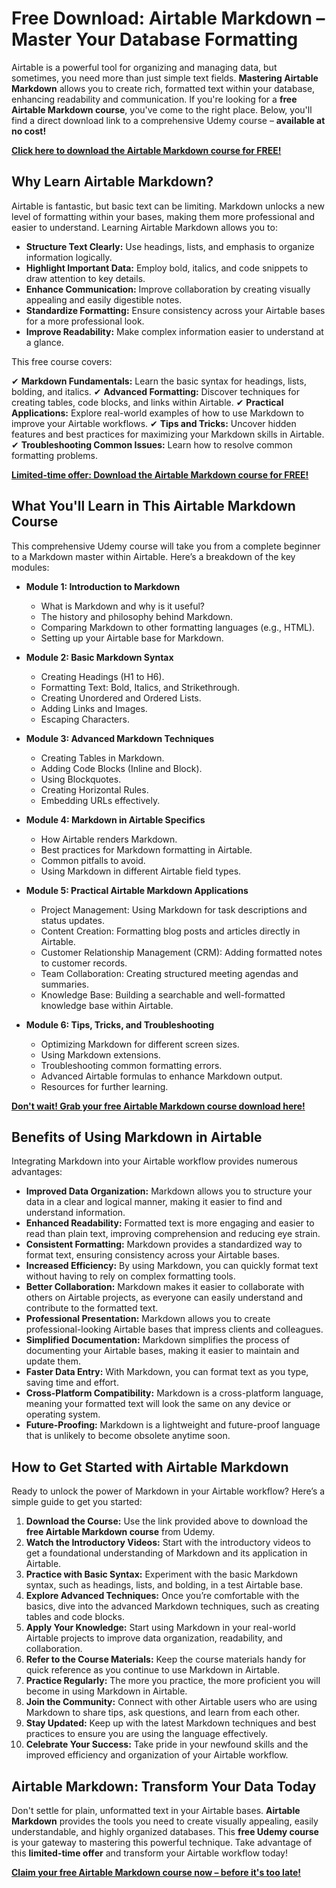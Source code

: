 # Free Download: Airtable Markdown – Master Your Database Formatting

Airtable is a powerful tool for organizing and managing data, but sometimes, you need more than just simple text fields. **Mastering Airtable Markdown** allows you to create rich, formatted text within your database, enhancing readability and communication. If you're looking for a **free Airtable Markdown course**, you've come to the right place. Below, you'll find a direct download link to a comprehensive Udemy course – **available at no cost!**

[**Click here to download the Airtable Markdown course for FREE!**](https://udemywork.com/airtable-markdown)

## Why Learn Airtable Markdown?

Airtable is fantastic, but basic text can be limiting. Markdown unlocks a new level of formatting within your bases, making them more professional and easier to understand. Learning Airtable Markdown allows you to:

*   **Structure Text Clearly:** Use headings, lists, and emphasis to organize information logically.
*   **Highlight Important Data:** Employ bold, italics, and code snippets to draw attention to key details.
*   **Enhance Communication:** Improve collaboration by creating visually appealing and easily digestible notes.
*   **Standardize Formatting:** Ensure consistency across your Airtable bases for a more professional look.
*   **Improve Readability:** Make complex information easier to understand at a glance.

This free course covers:

✔ **Markdown Fundamentals:** Learn the basic syntax for headings, lists, bolding, and italics.
✔ **Advanced Formatting:** Discover techniques for creating tables, code blocks, and links within Airtable.
✔ **Practical Applications:** Explore real-world examples of how to use Markdown to improve your Airtable workflows.
✔ **Tips and Tricks:** Uncover hidden features and best practices for maximizing your Markdown skills in Airtable.
✔ **Troubleshooting Common Issues:** Learn how to resolve common formatting problems.

[**Limited-time offer: Download the Airtable Markdown course for FREE!**](https://udemywork.com/airtable-markdown)

## What You'll Learn in This Airtable Markdown Course

This comprehensive Udemy course will take you from a complete beginner to a Markdown master within Airtable. Here’s a breakdown of the key modules:

*   **Module 1: Introduction to Markdown**

    *   What is Markdown and why is it useful?
    *   The history and philosophy behind Markdown.
    *   Comparing Markdown to other formatting languages (e.g., HTML).
    *   Setting up your Airtable base for Markdown.
*   **Module 2: Basic Markdown Syntax**

    *   Creating Headings (H1 to H6).
    *   Formatting Text: Bold, Italics, and Strikethrough.
    *   Creating Unordered and Ordered Lists.
    *   Adding Links and Images.
    *   Escaping Characters.
*   **Module 3: Advanced Markdown Techniques**

    *   Creating Tables in Markdown.
    *   Adding Code Blocks (Inline and Block).
    *   Using Blockquotes.
    *   Creating Horizontal Rules.
    *   Embedding URLs effectively.
*   **Module 4: Markdown in Airtable Specifics**

    *   How Airtable renders Markdown.
    *   Best practices for Markdown formatting in Airtable.
    *   Common pitfalls to avoid.
    *   Using Markdown in different Airtable field types.
*   **Module 5: Practical Airtable Markdown Applications**

    *   Project Management: Using Markdown for task descriptions and status updates.
    *   Content Creation: Formatting blog posts and articles directly in Airtable.
    *   Customer Relationship Management (CRM): Adding formatted notes to customer records.
    *   Team Collaboration: Creating structured meeting agendas and summaries.
    *   Knowledge Base: Building a searchable and well-formatted knowledge base within Airtable.
*   **Module 6: Tips, Tricks, and Troubleshooting**

    *   Optimizing Markdown for different screen sizes.
    *   Using Markdown extensions.
    *   Troubleshooting common formatting errors.
    *   Advanced Airtable formulas to enhance Markdown output.
    *   Resources for further learning.

[**Don't wait! Grab your free Airtable Markdown course download here!**](https://udemywork.com/airtable-markdown)

## Benefits of Using Markdown in Airtable

Integrating Markdown into your Airtable workflow provides numerous advantages:

*   **Improved Data Organization:** Markdown allows you to structure your data in a clear and logical manner, making it easier to find and understand information.
*   **Enhanced Readability:** Formatted text is more engaging and easier to read than plain text, improving comprehension and reducing eye strain.
*   **Consistent Formatting:** Markdown provides a standardized way to format text, ensuring consistency across your Airtable bases.
*   **Increased Efficiency:** By using Markdown, you can quickly format text without having to rely on complex formatting tools.
*   **Better Collaboration:** Markdown makes it easier to collaborate with others on Airtable projects, as everyone can easily understand and contribute to the formatted text.
*   **Professional Presentation:** Markdown allows you to create professional-looking Airtable bases that impress clients and colleagues.
*   **Simplified Documentation:** Markdown simplifies the process of documenting your Airtable bases, making it easier to maintain and update them.
*   **Faster Data Entry:** With Markdown, you can format text as you type, saving time and effort.
*   **Cross-Platform Compatibility:** Markdown is a cross-platform language, meaning your formatted text will look the same on any device or operating system.
*   **Future-Proofing:** Markdown is a lightweight and future-proof language that is unlikely to become obsolete anytime soon.

## How to Get Started with Airtable Markdown

Ready to unlock the power of Markdown in your Airtable workflow? Here’s a simple guide to get you started:

1.  **Download the Course:** Use the link provided above to download the **free Airtable Markdown course** from Udemy.
2.  **Watch the Introductory Videos:** Start with the introductory videos to get a foundational understanding of Markdown and its application in Airtable.
3.  **Practice with Basic Syntax:** Experiment with the basic Markdown syntax, such as headings, lists, and bolding, in a test Airtable base.
4.  **Explore Advanced Techniques:** Once you’re comfortable with the basics, dive into the advanced Markdown techniques, such as creating tables and code blocks.
5.  **Apply Your Knowledge:** Start using Markdown in your real-world Airtable projects to improve data organization, readability, and collaboration.
6.  **Refer to the Course Materials:** Keep the course materials handy for quick reference as you continue to use Markdown in Airtable.
7.  **Practice Regularly:** The more you practice, the more proficient you will become in using Markdown in Airtable.
8.  **Join the Community:** Connect with other Airtable users who are using Markdown to share tips, ask questions, and learn from each other.
9.  **Stay Updated:** Keep up with the latest Markdown techniques and best practices to ensure you are using the language effectively.
10. **Celebrate Your Success:** Take pride in your newfound skills and the improved efficiency and organization of your Airtable workflow.

## Airtable Markdown: Transform Your Data Today

Don't settle for plain, unformatted text in your Airtable bases. **Airtable Markdown** provides the tools you need to create visually appealing, easily understandable, and highly organized databases. This **free Udemy course** is your gateway to mastering this powerful technique. Take advantage of this **limited-time offer** and transform your Airtable workflow today!

[**Claim your free Airtable Markdown course now – before it's too late!**](https://udemywork.com/airtable-markdown)
